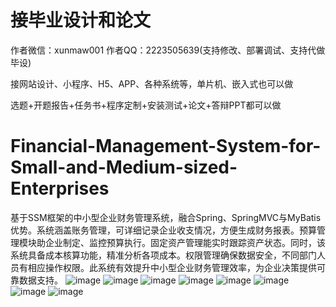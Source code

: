 # 接毕业设计和论文
作者微信：xunmaw001  作者QQ：2223505639(支持修改、部署调试、支持代做毕设)

接网站设计、小程序、H5、APP、各种系统等，单片机、嵌入式也可以做

选题+开题报告+任务书+程序定制+安装测试+论文+答辩PPT都可以做
# Financial-Management-System-for-Small-and-Medium-sized-Enterprises
基于SSM框架的中小型企业财务管理系统，融合Spring、SpringMVC与MyBatis优势。系统涵盖账务管理，可详细记录企业收支情况，方便生成财务报表。预算管理模块助企业制定、监控预算执行。固定资产管理能实时跟踪资产状态。同时，该系统具备成本核算功能，精准分析各项成本。权限管理确保数据安全，不同部门人员有相应操作权限。此系统有效提升中小型企业财务管理效率，为企业决策提供可靠数据支持。
![image](https://github.com/user-attachments/assets/e6ad0915-8dc3-47fd-b7e4-c1db4d5ab2ce)
![image](https://github.com/user-attachments/assets/613a8a17-70d7-447f-b5c4-f9132035ba15)
![image](https://github.com/user-attachments/assets/4b725ee6-8976-4223-b68e-6fe02f5933da)
![image](https://github.com/user-attachments/assets/6bf8f93f-c220-46fc-b0f4-d13fc6d597fc)
![image](https://github.com/user-attachments/assets/a4cf2f18-ebfd-43b8-86b5-0773f31f3d22)
![image](https://github.com/user-attachments/assets/eb44da72-a7e0-4a5b-b7e2-0dc313e5e537)
![image](https://github.com/user-attachments/assets/a911d0e0-a6d2-4c93-8aec-9d90f92c2e06)
![image](https://github.com/user-attachments/assets/e5ea8a71-350c-4057-a769-fa9b06e9808a)
